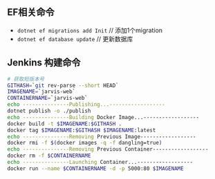 ﻿## EF相关命令
- `dotnet ef migrations add Init`   // 添加1个migration
- `dotnet ef database update`       // 更新数据库

## Jenkins 构建命令

```bash
# 获取短版本号
GITHASH=`git rev-parse --short HEAD`
IMAGENAME=`jarvis-web`
CONTAINERNAME=`jarvis-web`
echo ---------------Publishing...------------------
dotnet publish -o ./publish
echo ---------------Building Docker Image...------------------
docker build -t $IMAGENAME:$GITHASH .
docker tag $IMAGENAME:$GITHASH $IMAGENAME:latest
echo ---------------Removing Previous Image------------------
docker rmi -f $(docker images -q -f dangling=true)
echo ---------------Removing Previous Container------------------
docker rm -f $CONTAINERNAME
echo ---------------Launching Container...------------------
docker run --name $CONTAINERNAME -d -p 5000:80 $IMAGENAME
```